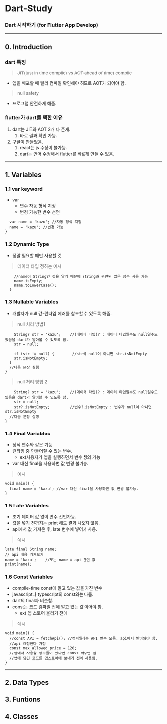 # Dart-Study
### Dart 시작하기 (for Flutter App Develop)
----

## 0. Introduction
### dart 특징

> JIT(just in time compile) vs AOT(ahead of time) compile
- 앱을 배포할 때 빨리 컴파일 확인해야 하므로 AOT가 되어야 함.
> null safety
- 프로그램 안전하게 해줌.

### flutter가 dart를 택한 이유
1. dart는 JIT와 AOT 2개 다 존재.
    1. 바로 결과 확인 가능.
2. 구글이 만들었음.
    1. react는 js 수정이 불가능.
    2. dart는 언어 수정해서 flutter를 빠르게 만들 수 있음.
---

## 1. Variables

### 1.1 var keyword
- var
  - 변수 자동 형식 지정
  - 변경 가능한 변수 선언

```void main() {
  var name = 'kazu'; //자동 형식 지정
  name = 'kazu'; //변경 가능
}
```

### 1.2 Dynamic Type
- 정말 필요할 때만 사용할 것
> 데이터 타입 정하는 예시

```if (name is String) {
    //name이 String인 것을 알기 때문에 string과 관련된 많은 함수 사용 가능
    name.isEmpty;
    name.toLowerCase();
  }
```

### 1.3 Nullable Variables
- 개발자가 null 값-런타임 에러를 참조할 수 있도록 해줌.

> null 처리 방법1

```void main(){
    String? str = 'kazu';    //(데이터 타입)? : 데이터 타입일수도 null일수도 있음을 dart가 알아볼 수 있도록 함.
    str = null;

    if (str != null) {        //str이 null이 아니면 str.isNotEmpty
    str.isNotEmpty;
  }
  //다음 문장 실행
}
```

> null 처리 방법 2

```void main(){
    String? str = 'kazu';    //(데이터 타입)? : 데이터 타입일수도 null일수도 있음을 dart가 알아볼 수 있도록 함.
    str = null;
    str?.isNotEmpty;         //변수?.isNotEmpty : 변수가 null이 아니면 str.isNotEmpty
  //다음 문장 실행
}
```

### 1.4 Final Variables
- 정적 변수와 같은 기능
- 런타임 중 만들어질 수 있는 변수.
  - ex)사용자가 앱을 실행하면서 변수 정의 가능
- var 대신 final을 사용하변 값 변경 불가능.

> 예시
```
void main() {
  final name = 'kazu'; //var 대신 final을 사용하면 값 변경 불가능.
}
```

### 1.5 Late Variables
- 초기 데이터 값 없이 변수 선언가능.
- 값을 넣기 전까지는 print 해도 결과 나오지 않음.
- api에서 값 가져온 후, late 변수에 넣어서 사용.

> 예시
```
late final String name;
// api 내용 가져오기
name = 'kazu';    //또는 name = api 관련 값
print(name);
```

### 1.6 Const Variables
- compile-time const에 알고 있는 값을 가진 변수
- javascript나 typescript의 const와는 다름.
- dart의 final과 비슷함.
- const는 코드 컴파일 전에 알고 있는 값 이어야 함.
  - ex) 앱 스토어 올리기 전에

> 예시
```
void main() {
  //const API = fetchApi(); //컴파일러는 API 변수 모름. api에서 받아와야 함.
  //api 요청한다 가정
  const max_allowed_price = 120;
  //앱에서 사용할 상수들이 있다면 const 써주면 됨
  //앱에 담긴 코드를 앱스토어에 보내기 전에 사용됨.
}
```

----
## 2. Data Types

## 3. Funtions

## 4. Classes
